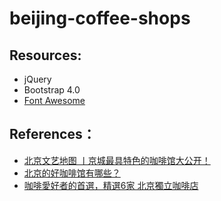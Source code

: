 beijing-coffee-shops
====================


## Resources:
* jQuery
* Bootstrap 4.0
* [Font Awesome](https://fontawesome.com/)

## References：
* [北京文艺地图 丨京城最具特色的咖啡馆大公开！](http://www.mafengwo.cn/gonglve/ziyouxing/32241.html)
* [北京的好咖啡馆有哪些？](https://www.zhihu.com/question/19550742)
* [咖啡愛好者的首選，精選6家 北京獨立咖啡店](https://www.klook.com/zh-TW/blog/%E5%8C%97%E4%BA%AC%E7%8D%A8%E7%AB%8B%E5%92%96%E5%95%A1%E5%BA%97/)
